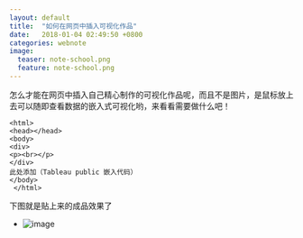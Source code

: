 ```yaml
---
layout: default
title:  "如何在网页中插入可视化作品"
date:   2018-01-04 02:49:50 +0800
categories: webnote
image:
  teaser: note-school.png
  feature: note-school.png
---
```



怎么才能在网页中插入自己精心制作的可视化作品呢，而且不是图片，是鼠标放上去可以随即查看数据的嵌入式可视化哟，来看看需要做什么吧！

```
<html>
<head></head>
<body>
<div>
<p><br></p>
</div>
此处添加（Tableau public 嵌入代码）
</body>
 </html>
```

下图就是贴上来的成品效果了
- ![image](https://Huangj0830.github.io/images/note-school.png)
